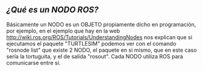 ## ***¿Qué es un NODO ROS?***

Básicamente un NODO es un OBJETO propiamente dicho en programación, por ejemplo, en el ejemplo que hay en la web http://wiki.ros.org/ROS/Tutorials/UnderstandingNodes nos explican que si ejecutamos el paquete "TURTLESIM" podemos ver con el comando "rosnode list" que existe 2 NODO, el paquete en si mismo, que en este caso sería la tortuguita, y el de salida "rosout".
Cada NODO utiliza ROS para comunicarse entre sí.
